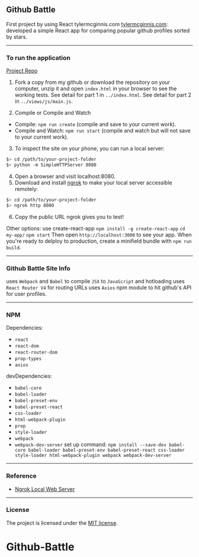 ## Github Battle

First project by using React tylermcginnis.com <a href="https://tylermcginnis.com/" target="_blank">tylermcginnis.com</a>:
<br>
developed a simple React app for comparing popular github profiles sorted by stars.

---

### To run the application

[Project Repo](https://github.com/markchen555/Github-Battle)

1. Fork a copy from my github or download the repository on your computer, unzip it and open `index.html` in your browser to see the working tests. See detail for part 1 in `../index.html`. See detail for part 2 in `../views/js/main.js`.

2. Compile or Compile and Watch
- Compile: `npm run create` (compile and save to your current work).
- Compile and Watch: `npm run start` (compile and watch but will not save to your current work).

3. To inspect the site on your phone, you can run a local server:

  ```bash
  $> cd /path/to/your-project-folder
  $> python -m SimpleHTTPServer 8080
  ```
4. Open a browser and visit localhost:8080.
5. Download and install [ngrok](https://ngrok.com/) to make your local server accessible remotely:

  ``` bash
  $> cd /path/to/your-project-folder
  $> ngrok http 8080
  ```
6. Copy the public URL ngrok gives you to test!

Other options:
use create-react-app
`npm install -g create-react-app`
`cd my-app/`
`npm start`
Then open `http://localhost:3000` to see your app.
When you're ready to delploy to production, create a minifield bundle with `npm run build`.


---

### Github Battle Site Info

uses `Webpack` and `Babel` to compile `JSX` to `JavaScript` and hotloading uses `React Router V4` for routing URLs uses `Axios` npm module to hit github's API for user profiles.
  

---

### NPM

Dependencies:
- `react`
- `react-dom`
- `react-router-dom`
- `prop-types`
- `axios`

devDependencies:
- `babel-core`
- `babel-loader`
- `babel-preset-env`
- `babel-preset-react`
- `css-loader`
- `html-webpack-plugin`
- `prop`
- `style-loader`
- `webpack`
- `webpack-dev-server`
set up command: `npm install --save-dev babel-core babel-loader babel-preset-env babel-preset-react css-loader style-loader html-webpack-plugin webpack webpack-dev-server`


---

### Reference

- [Ngrok Local Web Server](https://ngrok.com/docs)

---

### License

The project is licensed under the [MIT license](license.txt).

# Github-Battle
